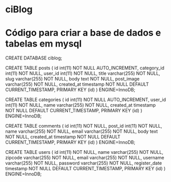 # ciBlog
# Código para criar a base de dados e tabelas em mysql

CREATE DATABASE ciblog;

CREATE TABLE posts ( id int(11) NOT NULL AUTO_INCREMENT, category_id int(11) NOT NULL, user_id int(11) NOT NULL, title varchar(255) NOT NULL, slug varchar(255) NOT NULL, body text NOT NULL, post_image varchar(255) NOT NULL, created_at timestamp NOT NULL DEFAULT CURRENT_TIMESTAMP, PRIMARY KEY (id) ) ENGINE=InnoDB;

CREATE TABLE categories ( id int(11) NOT NULL AUTO_INCREMENT, user_id int(11) NOT NULL, name varchar(255) NOT NULL, created_at timestamp NOT NULL DEFAULT CURRENT_TIMESTAMP, PRIMARY KEY (id) ) ENGINE=InnoDB;

CREATE TABLE comments ( id int(11) NOT NULL, post_id int(11) NOT NULL, name varchar(255) NOT NULL, email varchar(255) NOT NULL, body text NOT NULL, created_at timestamp NOT NULL DEFAULT CURRENT_TIMESTAMP, PRIMARY KEY (id) ) ENGINE=InnoDB;

CREATE TABLE users ( id int(11) NOT NULL, name varchar(255) NOT NULL, zipcode varchar(255) NOT NULL, email varchar(255) NOT NULL, username varchar(255) NOT NULL, password varchar(255) NOT NULL, register_date timestamp NOT NULL DEFAULT CURRENT_TIMESTAMP, PRIMARY KEY (id) ) ENGINE=InnoDB;
